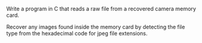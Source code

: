 Write a program in C that reads a raw file from a recovered camera memory card.

Recover any images found inside the memory card by detecting the file type from the hexadecimal code for jpeg file extensions.
